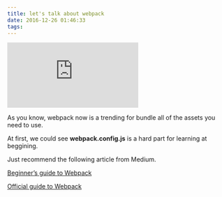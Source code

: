 ```yaml
---
title: let's talk about webpack
date: 2016-12-26 01:46:33
tags:
---
```

![](http://southyoung.synology.me/photo/webapi/thumb.php?api=SYNO.PhotoStation.Thumb&method=get&version=1&size=large&public_share_id=2R2iJcHT&id=photo_666f7220626c6f67676572_31353235333138305f3935363638383433373739373937315f353934383937323933323730303034353331325f6e2e6a7067&rotate_version=0&mtime=1482689122&SynoToken=kapeio1th0rodb9fhm1vuo27g4)

As you know, webpack now is a trending for bundle all of the assets 
you need to use.

At first, we could see **webpack.config.js** is a hard part for learning at beggining.

Just recommend the following article from Medium.

[Beginner’s guide to Webpack](https://medium.com/@dabit3/beginner-s-guide-to-webpack-b1f1a3638460#.lxkx9lhhj)

[Official guide to Webpack](https://webpack.github.io/docs/)